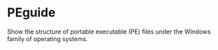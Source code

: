 # PEguide
Show the structure of portable executable (PE) files under the Windows family of operating systems.
